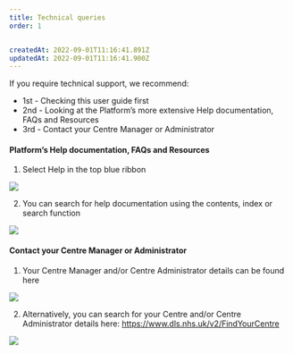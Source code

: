 ```yaml
---
title: Technical queries
order: 1


createdAt: 2022-09-01T11:16:41.891Z
updatedAt: 2022-09-01T11:16:41.900Z
---
```

If you require technical support, we recommend:​

* 1st - Checking this user guide first​
* 2nd - Looking at the Platform’s more extensive Help documentation, FAQs and Resources​
* 3rd - Contact your Centre Manager or Administrator

#### Platform’s Help documentation, FAQs and Resources

1. Select Help in the top blue ribbon​

![](/img/le-8-1.jpg)

2. You can search for help documentation using the contents, index or search function​

![](/img/as-5-02-Technical.jpg)

#### Contact your Centre Manager or Administrator​​

1. Your Centre Manager and/or Centre Administrator details can be found here​

![](/img/as-5-03-Technical.jpg)

2. Alternatively, you can search for your Centre and/or Centre Administrator details here: https://www.dls.nhs.uk/v2/FindYourCentre​

![](/img/as-5-04-Technical.jpg)
